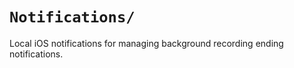 `Notifications/`
===
Local iOS notifications for managing background recording ending notifications.
